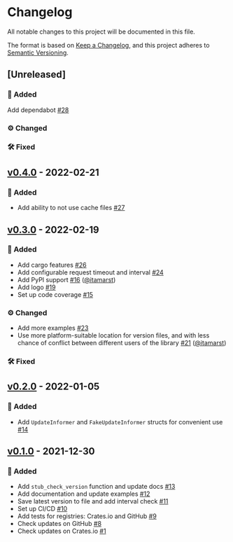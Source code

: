 # Changelog
All notable changes to this project will be documented in this file.

The format is based on [Keep a Changelog](https://keepachangelog.com/en/1.0.0),
and this project adheres to [Semantic Versioning](https://semver.org/spec/v2.0.0.html).

## [Unreleased]
### 🚀 Added
Add dependabot [#28](https://github.com/mgrachev/update-informer/pull/28)

### ⚙️ Changed

### 🛠 Fixed

## [v0.4.0] - 2022-02-21
### 🚀 Added
- Add ability to not use cache files [#27](https://github.com/mgrachev/update-informer/pull/27)

## [v0.3.0] - 2022-02-19
### 🚀 Added
- Add cargo features [#26](https://github.com/mgrachev/update-informer/pull/26)
- Add configurable request timeout and interval [#24](https://github.com/mgrachev/update-informer/pull/24)
- Add PyPI support [#16](https://github.com/mgrachev/update-informer/pull/16) ([@itamarst](https://github.com/itamarst))
- Add logo [#19](https://github.com/mgrachev/update-informer/pull/19)
- Set up code coverage [#15](https://github.com/mgrachev/update-informer/pull/15)

### ⚙️ Changed
- Add more examples [#23](https://github.com/mgrachev/update-informer/pull/23)
- Use more platform-suitable location for version files, and with less chance of conflict between different users of the library [#21](https://github.com/mgrachev/update-informer/pull/21) ([@itamarst](https://github.com/itamarst))

### 🛠 Fixed

## [v0.2.0] - 2022-01-05
### 🚀 Added
- Add `UpdateInformer` and `FakeUpdateInformer` structs for convenient use [#14](https://github.com/mgrachev/update-informer/pull/14)

## [v0.1.0] - 2021-12-30
### 🚀 Added
- Add `stub_check_version` function and update docs [#13](https://github.com/mgrachev/update-informer/pull/13)
- Add documentation and update examples [#12](https://github.com/mgrachev/update-informer/pull/12)
- Save latest version to file and add interval check [#11](https://github.com/mgrachev/update-informer/pull/11)
- Set up CI/CD [#10](https://github.com/mgrachev/update-informer/pull/10)
- Add tests for registries: Crates.io and GitHub [#9](https://github.com/mgrachev/update-informer/pull/9)
- Check updates on GitHub [#8](https://github.com/mgrachev/update-informer/pull/8)
- Check updates on Crates.io [#1](https://github.com/mgrachev/update-informer/pull/1)

[v0.4.0]: https://github.com/mgrachev/update-informer/releases/tag/v0.4.0
[v0.3.0]: https://github.com/mgrachev/update-informer/releases/tag/v0.3.0
[v0.2.0]: https://github.com/mgrachev/update-informer/releases/tag/v0.2.0
[v0.1.0]: https://github.com/mgrachev/update-informer/releases/tag/v0.1.0
